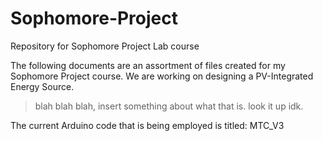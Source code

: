 # Sophomore-Project
Repository for Sophomore Project Lab course

The following documents are an assortment of files created for my Sophomore Project course.
We are working on designing a PV-Integrated Energy Source.
> blah blah blah, insert something about what that is. look it up idk.

The current Arduino code that is being employed is titled: MTC_V3
